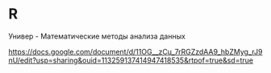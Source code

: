 # R
Универ - Математические методы анализа данных

https://docs.google.com/document/d/11OG__zCu_7rRGZzdAA9_hbZMyg_rJ9nU/edit?usp=sharing&ouid=113259137414947418535&rtpof=true&sd=true
